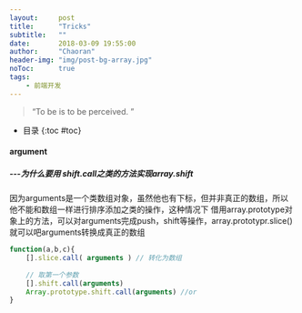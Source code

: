 ```yaml
---
layout:     post
title:      "Tricks"
subtitle:   ""
date:       2018-03-09 19:55:00
author:     "Chaoran"
header-img: "img/post-bg-array.jpg"
noToc:      true
tags:
    - 前端开发
---
```


> “To be is to be perceived. ”

* 目录
{:toc #toc}

#### argument
##### ---为什么要用 shift.call之类的方法实现array.shift
因为arguments是一个类数组对象，虽然他也有下标，但并非真正的数组，所以他不能和数组一样进行排序添加之类的操作，这种情况下 借用array.prototype对象上的方法，可以对arguments完成push，shift等操作，array.prototypr.slice()就可以吧arguments转换成真正的数组
```js
function(a,b,c){ 
    [].slice.call( arguments ) // 转化为数组
    
    // 取第一个参数
    [].shift.call(arguments) 
    Array.prototype.shift.call(arguments) //or
}
```


